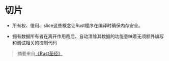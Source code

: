 # 切片

- 所有权、借用、slice这些概念让Rust程序在编译时确保内存安全。

- 拥有数据所有者在离开作用哉后，自动清除其数据的功能意味着无须额外编写和调试相关的控制代码

> 摘要来自[《Rust圣经》](https://kaisery.github.io/trpl-zh-cn/ch04-03-slices.html)